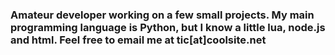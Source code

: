 ### Amateur developer working on a few small projects. My main programming language is Python, but I know a little lua, node.js and html. Feel free to email me at tic[at]coolsite.net

